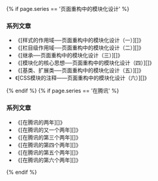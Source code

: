 {% if page.series == '页面重构中的模块化设计' %}

### 系列文章

* 《[样式的作用域──页面重构中的模块化设计（一）][]》
* 《[栏目级作用域──页面重构中的模块化设计（二）][]》
* 《[继承──页面重构中的模块化设计（三）][]》
* 《[模块化的核心思想──页面重构中的模块化设计（四）][]》
* 《[基类、扩展类──页面重构中的模块化设计（五）][]》
* 《[CSS模块的注释——页面重构中的模块化设计（六）][]》

{% endif %}
{% if page.series == '在腾讯' %}

### 系列文章

* 《[在腾讯的两年][]》
* 《[在腾讯的又一个两年][]》
* 《[在腾讯的第三个两年][]》
* 《[在腾讯的第四个两年][]》
* 《[在腾讯的第五个两年][]》
* 《[在腾讯的第六个两年][]》

{% endif %}
